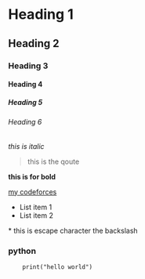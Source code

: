 # Heading 1
## Heading 2
### Heading 3
#### Heading 4
##### Heading 5
###### Heading 6

*this is italic*

>this is the qoute

**this is for bold**

[my codeforces](https://codeforces.com/profile/yeneinehseiba)

* List item 1
* List item 2

\* this is escape character the backslash
### python
```
    print("hello world")
```

